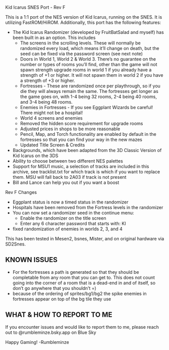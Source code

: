 Kid Icarus SNES Port - Rev F

This is a 1:1 port of the NES version of Kid Icarus, running on the SNES. It is utilizing FastROM/HiROM.  Additionally, this port has the following features:
* The Kid Icarus Randomizer (developed by FruitBatSalad and myself) has been built in as an option. This includes
    * The screens in the scrolling levels. These will normally be randomized every load, which means it’ll change on death, but the seed can be fixed via the password screen (see next note)
    * Doors in World 1, World 2 & World 3. There’s no guarantee on the number or types of rooms you’ll find, other than the game will not spawn strength upgrade rooms in world 1 if you already have a strength of +1 or higher. It will not spawn them in world 2 if you have a strength of +3 or higher.
    * Fortresses - These are randomized once per playthrough, so if you die they will always remain the same. The fortresses get longer as the game goes on, with 1-4 being 32 rooms, 2-4 being 40 rooms, and 3-4 being 48 rooms.
    * Enemies in Fortresses - If you see Eggplant Wizards be careful! There might not be a hospital!
    * World 4 screens and enemies
    * Removed the hidden score requirement for upgrade rooms
    * Adjusted prices in shops to be more reasonable
    * Pencil, Map, and Torch functionality are enabled by default in the fortresses so that you can find your way in the new mazes
    * Updated Title Screen & Credits
* Backgrounds, which have been adapted from the 3D Classic Version of Kid Icarus on the 3DS
* Ability to choose between two different NES palettes
* Support for MSU1 music, a selection of tracks are included in this archive, see tracklist.txt for which track is which if you want to replace them.  MSU will fall back to 2A03 if track is not present
* Bill and Lance can help you out if you want a boost

Rev F Changes
* Eggplant status is now a timed status in the randomizer
* Hospitals have been removed from the Fortress levels in the randomizer
* You can now set a randomizer seed in the continue menu:
    * Enable the randomizer on the title screen
    * Enter any 6 character password that starts with:  KI
* fixed randomization of enemies in worlds 2, 3, and 4

This has been tested in Mesen2, bsnes, Mister, and on original hardware via SD2Snes.


KNOWN ISSUES
--------------------
* For the fortresses a path is generated so that they should be completable from any room that you can get to. This does not count going into the corner of a room that is a dead-end in and of itself, so don’t go anywhere that you shouldn’t =)
* because of the ordering of sprites/bg1/bg2 the spike enemies in fortresses appear on top of the bg tile they use



WHAT & HOW TO REPORT TO ME
--------------------------------------------
If you encounter issues and would like to report them to me, please reach out to @rumbleminze.bsky.app on Blue Sky

Happy Gaming!
-Rumbleminze